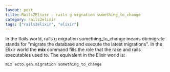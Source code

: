```yaml
---
layout: post
title: Rails2Elixir - rails g migration something_to_change
category: rails2elixir
tags: ["rails2elixir", "elixir"]
---
```

In the Rails world, rails g migration something_to_change means  db:migrate stands for "migrate the database and execute the latest migrations".  In the Elixir world the **mix** command fills the role that the rake and rails executables used to.  The equivalent in the Elixir world is:
    
    mix ecto.gen.migration something_to_change
